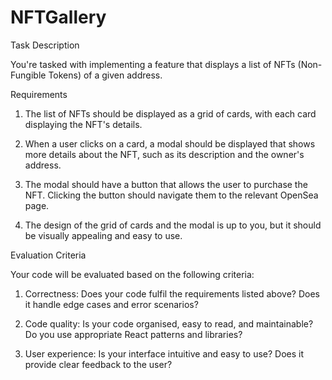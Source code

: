# NFTGallery


Task Description

You're tasked with implementing a feature that displays a list of NFTs (Non-Fungible Tokens) of a given address.


Requirements

1. The list of NFTs should be displayed as a grid of cards, with each card displaying the NFT's details.

2. When a user clicks on a card, a modal should be displayed that shows more details about the NFT, such as its description and the owner's address.

3. The modal should have a button that allows the user to purchase the NFT. Clicking the button should navigate them to the relevant OpenSea page.

4. The design of the grid of cards and the modal is up to you, but it should be visually appealing and easy to use.


Evaluation Criteria

Your code will be evaluated based on the following criteria:

1. Correctness: Does your code fulfil the requirements listed above? Does it handle edge cases and error scenarios?

2. Code quality: Is your code organised, easy to read, and maintainable? Do you use appropriate React patterns and libraries?

3. User experience: Is your interface intuitive and easy to use? Does it provide clear feedback to the user?
